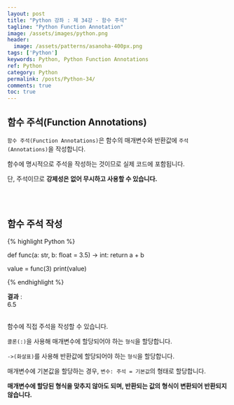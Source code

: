 ```yaml
---
layout: post
title: "Python 강좌 : 제 34강 - 함수 주석"
tagline: "Python Function Annotation"
image: /assets/images/python.png
header:
  image: /assets/patterns/asanoha-400px.png
tags: ['Python']
keywords: Python, Python Function Annotations
ref: Python
category: Python
permalink: /posts/Python-34/
comments: true
toc: true
---
```


## 함수 주석(Function Annotations)

`함수 주석(Function Annotations)`은 함수의 매개변수와 반환값에 `주석(Annotations)`을 작성합니다.

함수에 명시적으로 주석을 작성하는 것이므로 실제 코드에 포함됩니다.

단, 주석이므로 **강제성은 없어 무시하고 사용할 수 있습니다.**

<br>
<br>

## 함수 주석 작성

{% highlight Python %}

def func(a: str, b: float = 3.5) -> int:
    return a + b


value = func(3)
print(value)

{% endhighlight %}

**결과**
:    
6.5<br>
<br>

함수에 직접 주석을 작성할 수 있습니다.

`콜론(:)`을 사용해 매개변수에 할당되어야 하는 `형식`을 할당합니다.

`->(화살표)`를 사용해 반환값에 할당되어야 하는 `형식`을 할당합니다.

매개변수에 기본값을 할당하는 경우, `변수: 주석 = 기본값`의 형태로 할당합니다.

**매개변수에 할당된 형식을 맞추지 않아도 되며, 반환되는 값의 형식이 변환되어 반환되지 않습니다.**

